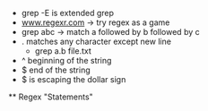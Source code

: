 * grep -E is extended grep
* www.regexr.com -> try regex as a game
* grep abc -> match a followed by b followed by c
* . matches any character except new line
	- grep a.b file.txt
* ^ beginning of the string 
* $ end of the string
* \$ is escaping the dollar sign

** Regex "Statements"

